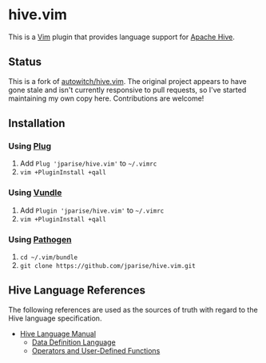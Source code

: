 # hive.vim

This is a [Vim](http://www.vim.org/) plugin that provides language support for
[Apache Hive](https://hive.apache.org/).

## Status

This is a fork of [autowitch/hive.vim](https://github.com/autowitch/hive.vim).
The original project appears to have gone stale and isn't currently responsive
to pull requests, so I've started maintaining my own copy here. Contributions
are welcome!

## Installation

### Using [Plug](https://github.com/junegunn/vim-plug)

1. Add `Plug 'jparise/hive.vim'` to `~/.vimrc`
2. `vim +PluginInstall +qall`

### Using [Vundle](https://github.com/gmarik/vundle)

1. Add `Plugin 'jparise/hive.vim'` to `~/.vimrc`
2. `vim +PluginInstall +qall`

### Using [Pathogen](https://github.com/tpope/vim-pathogen)

1. `cd ~/.vim/bundle`
2. `git clone https://github.com/jparise/hive.vim.git`

## Hive Language References

The following references are used as the sources of truth with regard to the
Hive language specification.

- [Hive Language Manual][lm]
    - [Data Definition Language][lm-ddl]
    - [Operators and User-Defined Functions][lm-udf]

[lm]: https://cwiki.apache.org/confluence/display/Hive/LanguageManual
[lm-ddl]: https://cwiki.apache.org/confluence/display/Hive/LanguageManual+DDL
[lm-udf]: https://cwiki.apache.org/confluence/display/Hive/LanguageManual+UDF
